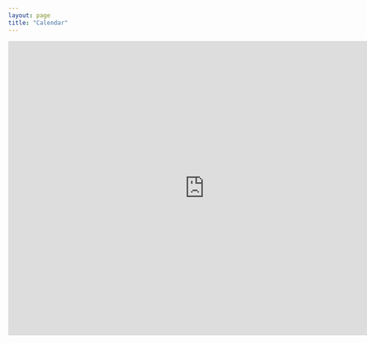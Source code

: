 ```yaml
---
layout: page
title: "Calendar"
---
```


<iframe src="https://calendar.google.com/calendar/embed?src=will.landau%40gmail.com&ctz=America/New_York" style="border: 0" width="800" height="600" frameborder="0" scrolling="no"></iframe>
